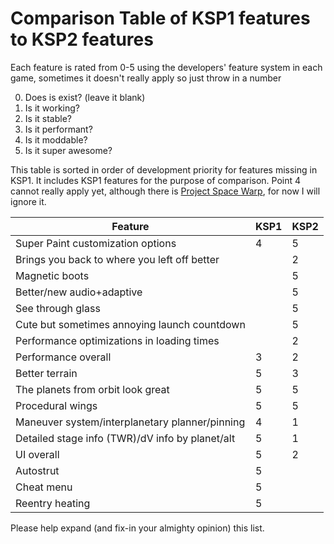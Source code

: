 
# Comparison Table of KSP1 features to KSP2 features

Each feature is rated from 0-5 using the developers' feature system in each game, sometimes it doesn't really apply so just throw in a number

0. Does is exist? (leave it blank)
1. Is it working?
2. Is it stable?
3. Is it performant?
4. Is it moddable?
5. Is it super awesome?

This table is sorted in order of development priority for features missing in KSP1. It includes KSP1 features for the purpose of comparison. Point 4 cannot really apply yet, although there is [Project Space Warp](https://github.com/X606/SpaceWarp), for now I will ignore it.

Feature | KSP1 | KSP2
---------|----------|---------
 Super Paint customization options | 4 | 5
 Brings you back to where you left off better |  | 2
 Magnetic boots |  | 5
 Better/new audio+adaptive |  | 5
 See through glass |  | 5
 Cute but sometimes annoying launch countdown |  | 5
 Performance optimizations in loading times |  | 2
 Performance overall | 3 | 2
 Better terrain | 5 | 3
 The planets from orbit look great | 5 | 5
 Procedural wings | 5 | 5
 Maneuver system/interplanetary planner/pinning | 4 | 1
 Detailed stage info (TWR)/dV info by planet/alt | 5 | 1
 UI overall | 5 | 2
 Autostrut | 5 |
 Cheat menu | 5 |
 Reentry heating | 5 |

Please help expand (and fix-in your almighty opinion) this list.
